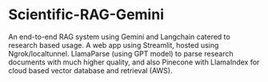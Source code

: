 # Scientific-RAG-Gemini
An end-to-end RAG system using Gemini and Langchain catered to research based usage. A web app using Streamlit, hosted using Ngrok/localtunnel. LlamaParse (using GPT model) to parse research documents with much higher quality, and also Pinecone with LlamaIndex for cloud based vector database and retrieval (AWS).
